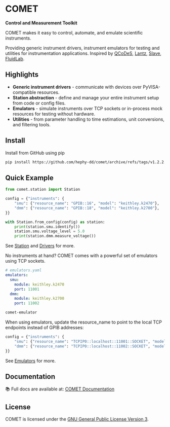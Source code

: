 # COMET

**Control and Measurement Toolkit**

COMET makes it easy to control, automate, and emulate scientific instruments.

Providing generic instrument drivers, instrument emulators for testing and utilities for instrumentation
applications. Inspired by
[QCoDeS](https://github.com/QCoDeS/Qcodes),
[Lantz](https://github.com/LabPy/lantz),
[Slave](https://github.com/p3trus/slave),
[FluidLab](https://github.com/fluiddyn/fluidlab).

## Highlights

- **Generic instrument drivers** - communicate with devices over PyVISA-compatible resources.
- **Station abstraction** - define and manage your entire instrument setup from code or config files.
- **Emulators** - simulate instruments over TCP sockets or in-process mock resources for testing without hardware.
- **Utilities** - from parameter handling to time estimations, unit conversions, and filtering tools.

## Install

Install from GitHub using pip

```bash
pip install https://github.com/hephy-dd/comet/archive/refs/tags/v1.2.2.tar.gz
```

## Quick Example

```python
from comet.station import Station

config = {"instruments": {
    "smu": {"resource_name": "GPIB::16", "model": "keithley.k2470"},
    "dmm": {"resource_name": "GPIB::18", "model": "keithley.k2700"},
}}

with Station.from_config(config) as station:
    print(station.smu.identify())
    station.smu.voltage_level = 5.0
    print(station.dmm.measure_voltage())
```

See [Station](https://hephy-dd.github.io/comet/station/) and [Drivers](https://hephy-dd.github.io/comet/drivers/) for more.

No instruments at hand? COMET comes with a powerful set of emulators using TCP sockets.

```yaml
# emulators.yaml
emulators:
  smu:
    module: keithley.k2470
    port: 11001
  dmm:
    module: keithley.k2700
    port: 11002
```

```bash
comet-emulator
```

When using emulators, update the resource_name to point to the local TCP endpoints instead of GPIB addresses:

```python
config = {"instruments": {
    "smu": {"resource_name": "TCPIP0::localhost::11001::SOCKET", "model": "keithley.k2470"},
    "dmm": {"resource_name": "TCPIP0::localhost::11002::SOCKET", "model": "keithley.k2700"},
}}
```

See [Emulators](https://hephy-dd.github.io/comet/emulators/) for more.


## Documentation

📚 Full docs are available at: [COMET Documentation](https://hephy-dd.github.io/comet/)

## License

COMET is licensed under the [GNU General Public License Version 3](LICENSE).
